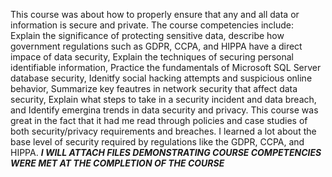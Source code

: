 This course was about how to properly ensure that any and all data or information is secure and private. The course competencies include: Explain the significance of protecting sensitive data, describe how government regulations such as GDPR, CCPA, and HIPPA have a direct impace of data security, Explain the techniques of securing personal identifiable information, Practice the fundamentals of Microsoft SQL Server database security, Idenitfy social hacking attempts and suspicious online behavior, Summarize key feautres in network security that affect data security, Explain what steps to take in a security incident and data breach, and Identify emergina trends in data security and privacy. This course was great in the fact that it had me read through policies and case studies of both security/privacy requirements and breaches. I learned a lot about the base level of security required by regulations like the GDPR, CCPA, and HIPPA. ***I WILL ATTACH FILES DEMONSTRATING COURSE COMPETENCIES WERE MET AT THE COMPLETION OF THE COURSE***
